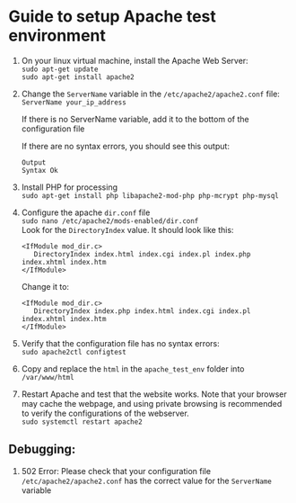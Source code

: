 # Guide to setup Apache test environment

1. On your linux virtual machine, install the Apache Web Server: <br>
   `sudo apt-get update` <br>
   `sudo apt-get install apache2` 
   
2. Change the `ServerName` variable in the `/etc/apache2/apache2.conf` file: <br>
   `ServerName your_ip_address` <br>
   
   If there is no ServerName variable, add it to the bottom of the configuration file
   
   If there are no syntax errors, you should see this output: <br>
   
   ```
   Output
   Syntax Ok
   ```
   
3. Install PHP for processing <br>
   `sudo apt-get install php libapache2-mod-php php-mcrypt php-mysql`
   
4. Configure the apache `dir.conf` file <br>
   `sudo nano /etc/apache2/mods-enabled/dir.conf` <br>
   Look for the `DirectoryIndex` value. It should look like this:
   ```
   <IfModule mod_dir.c>
      DirectoryIndex index.html index.cgi index.pl index.php index.xhtml index.htm
   </IfModule>
   ```
   Change it to:
   ```
   <IfModule mod_dir.c>
      DirectoryIndex index.php index.html index.cgi index.pl index.xhtml index.htm
   </IfModule>
   ```
   
5. Verify that the configuration file has no syntax errors: <br>
   `sudo apache2ctl configtest`<br>
   
6. Copy and replace the `html` in the `apache_test_env` folder into `/var/www/html`

7.  Restart Apache and test that the website works. Note that your browser may cache the webpage, and using private browsing is recommended to verify the configurations of the webserver.<br>
   `sudo systemctl restart apache2`


## Debugging:
1. 502 Error: Please check that your configuration file `/etc/apache2/apache2.conf` has the correct value for the `ServerName` variable
